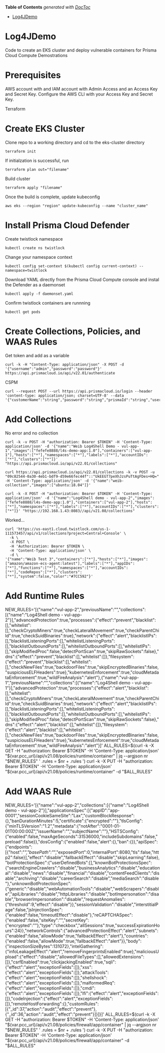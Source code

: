 <!-- START doctoc generated TOC please keep comment here to allow auto update -->
<!-- DON'T EDIT THIS SECTION, INSTEAD RE-RUN doctoc TO UPDATE -->
**Table of Contents**  *generated with [DocToc](https://github.com/thlorenz/doctoc)*

- [Log4JDemo](#log4jdemo)

<!-- END doctoc generated TOC please keep comment here to allow auto update -->

# Log4JDemo
Code to create an EKS cluster and deploy vulnerable containers for Prisma Cloud Compute Demostrations

# Prerequisites
AWS account with and IAM account with Admin Access and an Access Key and Secret Key.  Configure the AWS CLI with your Access Key and Secret Key.

Terraform

# Create EKS Cluster

Clone repo to a working directory and cd to the eks-cluster directory
```
terraform init
```
If initialzation is successful, run
```
terraform plan out="filename"
```
Build cluster
```
terraform apply "filename"
```
Once the build is complete, update kubeconfig
```
aws eks --region "region" update-kubeconfig --name "cluster_name"
```
# Install Prisma Cloud Defender

Create twistlock namespace
```
kubectl create ns twistlock
```
Change your namespace context
```
kubectl config set-context $(kubectl config current-context) --namespace=twistlock
```
Download YAML directly from the Prisma Cloud Compute console and instal the Defender as a daemonset
```
kubectl apply -f daemonset.yaml
```
Confirm twistlock containers are runnning
```
kubectl get pods
```
# Create Collections, Policies, and WAAS Rules

Get token and add as a variable
```
curl -k -H "Content-Type: application/json" -X POST -d '{"username":"admin","password":"password"}' https://api.prismacloud.io/api/v22.01/authenticate
```
CSPM  
```
curl --request POST --url https://api.prismacloud.io/login --header 'content-type: application/json; charset=UTF-8' --data '{"customerName":"string","password":"string","prismaId":"string","username":"string"}'
```

# Add Collections

No error and no collection
```
curl -k -v POST -H "authorization: Bearer $TOKEN" -H 'Content-Type: application/json' -d '{"name":"Weib Log4Shell Demo - vul-app-1","images":["fefefe8888/l4s-demo-app:1.0"],"containers":["vul-app-1"],"hosts":["*"],"namespaces":["*"],"labels":["*"],"accountIDs":["*"],"clusters":["*"]}' "https://api.prismacloud.io/api/v22.01/collections"
```
```
curl https://api.prismacloud.io/api/v22.01/collections -k -v POST -u "09c82544-0a30-4eb1-bdf9-d59e66fec44f"::"UkEEGT7peXhJzsPuTtAgFDes+HQ=" -H 'Content-Type: application/json' -d '{"name":"weib-collection","images":["ubuntu:18.04"]}'
```
```
curl -k -X POST -H "authorization: Bearer $TOKEN" -H 'Content-Type: application/json' -d '{"name":"Log4Shell demo - vul-app-2","images":["fefefe8888/l4s-demo-app:1.0"],"containers":["vul-app-2"],"hosts":["*"],"namespaces":["*"],"labels":["*"],"accountIDs":["*"],"clusters":["*"]}' "https://192.168.1.43:8083//api/v21.08/collections"
```
Worked...
```
curl 'https://us-east1.cloud.twistlock.com/us-1-111573457/api/v1/collections?project=Central+Console' \
  -k \
  -X POST \
  -H 'Authorization: Bearer $TOKEN \
  -H 'Content-Type: application/json' \
  -d \
'{"name":"Weib Test 3","containers":["*"],"hosts":["*"],"images":["amazon/amazon-ecs-agent:latest"],"labels":["*"],"appIDs":["*"],"functions":["*"],"namespaces":["*"],"accountIDs":["*"],"codeRepos":["*"],"clusters":["*"],"system":false,"color":"#7CC592"}'
```

# Add Runtime Rules
NEW_RULES='[{"name":"vul-app-2","previousName":"","collections":[{"name":"Log4Shell demo - vul-app-2"}],"advancedProtection":true,"processes":{"effect":"prevent","blacklist":[],"whitelist":[],"checkCryptoMiners":true,"checkLateralMovement":true,"checkParentChild":true,"checkSuidBinaries":true},"network":{"effect":"alert","blacklistIPs":[],"blacklistListeningPorts":[],"whitelistListeningPorts":[],"blacklistOutboundPorts":[],"whitelistOutboundPorts":[],"whitelistIPs":[],"skipModifiedProc":false,"detectPortScan":true,"skipRawSockets":false},"dns":{"effect":"prevent","blacklist":[],"whitelist":[]},"filesystem":{"effect":"prevent","blacklist":[],"whitelist":[],"checkNewFiles":true,"backdoorFiles":true,"skipEncryptedBinaries":false,"suspiciousELFHeaders":true},"kubernetesEnforcement":true,"cloudMetadataEnforcement":true,"wildFireAnalysis":"alert"},{"name":"vul-app-1","previousName":"","collections":[{"name":"Log4Shell demo - vul-app-1"}],"advancedProtection":true,"processes":{"effect":"alert","blacklist":[],"whitelist":[],"checkCryptoMiners":true,"checkLateralMovement":true,"checkParentChild":true,"checkSuidBinaries":true},"network":{"effect":"alert","blacklistIPs":[],"blacklistListeningPorts":[],"whitelistListeningPorts":[],"blacklistOutboundPorts":[],"whitelistOutboundPorts":[],"whitelistIPs":[],"skipModifiedProc":false,"detectPortScan":true,"skipRawSockets":false},"dns":{"effect":"alert","blacklist":[],"whitelist":[]},"filesystem":{"effect":"alert","blacklist":[],"whitelist":[],"checkNewFiles":true,"backdoorFiles":true,"skipEncryptedBinaries":false,"suspiciousELFHeaders":true},"kubernetesEnforcement":true,"cloudMetadataEnforcement":true,"wildFireAnalysis":"alert"}]'
ALL_RULES=$(curl -k -X GET -H "authorization: Bearer $TOKEN" -H 'Content-Type: application/json' "${var.pcc_url}/api/v21.08/policies/runtime/container" | jq --argjson nr "$NEW_RULES" ' .rules = $nr + .rules ')
curl -k -X PUT -H "authorization: Bearer $TOKEN" -H 'Content-Type: application/json' "${var.pcc_url}/api/v21.08/policies/runtime/container" -d "$ALL_RULES"

# Add WAAS Rule
NEW_RULES='[{"name":"vul-app-2","collections":[{"name":"Log4Shell demo - vul-app-2"}],"applicationsSpec":[{"appID":"app-0001","sessionCookieSameSite":"Lax","customBlockResponse":{},"banDurationMinutes":5,"certificate":{"encrypted":""},"tlsConfig":{"minTLSVersion":"1.2","metadata":{"notAfter":"0001-01-01T00:00:00Z","issuerName":"","subjectName":""},"HSTSConfig":{"enabled":false,"maxAgeSeconds":31536000,"includeSubdomains":false,"preload":false}},"dosConfig":{"enabled":false,"alert":{},"ban":{}},"apiSpec":{"endpoints":[{"host":"*","basePath":"*","exposedPort":0,"internalPort":8080,"tls":false,"http2":false}],"effect":"disable","fallbackEffect":"disable","skipLearning":false},"botProtectionSpec":{"userDefinedBots":[],"knownBotProtectionsSpec":{"searchEngineCrawlers":"disable","businessAnalytics":"disable","educational":"disable","news":"disable","financial":"disable","contentFeedClients":"disable","archiving":"disable","careerSearch":"disable","mediaSearch":"disable"},"unknownBotProtectionSpec":{"generic":"disable","webAutomationTools":"disable","webScrapers":"disable","apiLibraries":"disable","httpLibraries":"disable","botImpersonation":"disable","browserImpersonation":"disable","requestAnomalies":{"threshold":9,"effect":"disable"}},"sessionValidation":"disable","interstitialPage":false,"jsInjectionSpec":{"enabled":false,"timeoutEffect":"disable"},"reCAPTCHASpec":{"enabled":false,"siteKey":"","secretKey":{"encrypted":""},"type":"checkbox","allSessions":true,"successExpirationHours":24}},"networkControls":{"advancedProtectionEffect":"alert","subnets":{"enabled":false,"allowMode":true,"fallbackEffect":"alert"},"countries":{"enabled":false,"allowMode":true,"fallbackEffect":"alert"}},"body":{"inspectionSizeBytes":131072},"intelGathering":{"infoLeakageEffect":"alert","removeFingerprintsEnabled":true},"maliciousUpload":{"effect":"disable","allowedFileTypes":[],"allowedExtensions":[]},"csrfEnabled":true,"clickjackingEnabled":true,"sqli":{"effect":"alert","exceptionFields":[]},"xss":{"effect":"alert","exceptionFields":[]},"attackTools":{"effect":"alert","exceptionFields":[]},"shellshock":{"effect":"alert","exceptionFields":[]},"malformedReq":{"effect":"alert","exceptionFields":[]},"cmdi":{"effect":"alert","exceptionFields":[]},"lfi":{"effect":"alert","exceptionFields":[]},"codeInjection":{"effect":"alert","exceptionFields":[]},"remoteHostForwarding":{},"customRules":[{"_id":37,"action":"audit","effect":"prevent"},{"_id":36,"action":"audit","effect":"prevent"}]}]}]'
ALL_RULES=$(curl -k -X GET -H "authorization: Bearer $TOKEN" -H 'Content-Type: application/json' "${var.pcc_url}/api/v21.08/policies/firewall/app/container" | jq --argjson nr "$NEW_RULES" ' .rules = $nr + .rules ')
curl -k -X PUT -H "authorization: Bearer $TOKEN" -H 'Content-Type: application/json' "${var.pcc_url}/api/v21.08/policies/firewall/app/container" -d "$ALL_RULES"